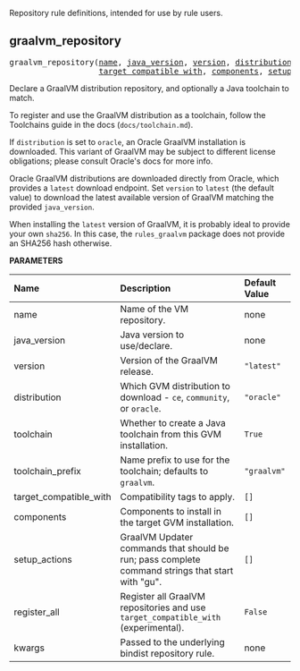 <!-- Generated with Stardoc: http://skydoc.bazel.build -->

Repository rule definitions, intended for use by rule users.

<a id="graalvm_repository"></a>

## graalvm_repository

<pre>
graalvm_repository(<a href="#graalvm_repository-name">name</a>, <a href="#graalvm_repository-java_version">java_version</a>, <a href="#graalvm_repository-version">version</a>, <a href="#graalvm_repository-distribution">distribution</a>, <a href="#graalvm_repository-toolchain">toolchain</a>, <a href="#graalvm_repository-toolchain_prefix">toolchain_prefix</a>,
                   <a href="#graalvm_repository-target_compatible_with">target_compatible_with</a>, <a href="#graalvm_repository-components">components</a>, <a href="#graalvm_repository-setup_actions">setup_actions</a>, <a href="#graalvm_repository-register_all">register_all</a>, <a href="#graalvm_repository-kwargs">kwargs</a>)
</pre>

Declare a GraalVM distribution repository, and optionally a Java toolchain to match.

To register and use the GraalVM distribution as a toolchain, follow the Toolchains guide in the docs
(`docs/toolchain.md`).

If `distribution` is set to `oracle`, an Oracle GraalVM installation is downloaded. This variant of
GraalVM may be subject to different license obligations; please consult Oracle's docs for more info.

Oracle GraalVM distributions are downloaded directly from Oracle, which provides a `latest` download
endpoint. Set `version` to `latest` (the default value) to download the latest available version of
GraalVM matching the provided `java_version`.

When installing the `latest` version of GraalVM, it is probably ideal to provide your own `sha256`.
In this case, the `rules_graalvm` package does not provide an SHA256 hash otherwise.


**PARAMETERS**


| Name  | Description | Default Value |
| :------------- | :------------- | :------------- |
| <a id="graalvm_repository-name"></a>name |  Name of the VM repository.   |  none |
| <a id="graalvm_repository-java_version"></a>java_version |  Java version to use/declare.   |  none |
| <a id="graalvm_repository-version"></a>version |  Version of the GraalVM release.   |  `"latest"` |
| <a id="graalvm_repository-distribution"></a>distribution |  Which GVM distribution to download - `ce`, `community`, or `oracle`.   |  `"oracle"` |
| <a id="graalvm_repository-toolchain"></a>toolchain |  Whether to create a Java toolchain from this GVM installation.   |  `True` |
| <a id="graalvm_repository-toolchain_prefix"></a>toolchain_prefix |  Name prefix to use for the toolchain; defaults to `graalvm`.   |  `"graalvm"` |
| <a id="graalvm_repository-target_compatible_with"></a>target_compatible_with |  Compatibility tags to apply.   |  `[]` |
| <a id="graalvm_repository-components"></a>components |  Components to install in the target GVM installation.   |  `[]` |
| <a id="graalvm_repository-setup_actions"></a>setup_actions |  GraalVM Updater commands that should be run; pass complete command strings that start with "gu".   |  `[]` |
| <a id="graalvm_repository-register_all"></a>register_all |  Register all GraalVM repositories and use `target_compatible_with` (experimental).   |  `False` |
| <a id="graalvm_repository-kwargs"></a>kwargs |  Passed to the underlying bindist repository rule.   |  none |


